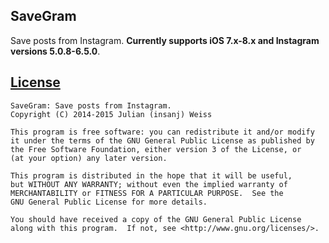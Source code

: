 ## SaveGram

Save posts from Instagram. **Currently supports iOS 7.x-8.x and Instagram versions 5.0.8-6.5.0**.

## [License](LICENSE.md)

	SaveGram: Save posts from Instagram.
	Copyright (C) 2014-2015 Julian (insanj) Weiss
	
    This program is free software: you can redistribute it and/or modify
    it under the terms of the GNU General Public License as published by
    the Free Software Foundation, either version 3 of the License, or
    (at your option) any later version.

    This program is distributed in the hope that it will be useful,
    but WITHOUT ANY WARRANTY; without even the implied warranty of
    MERCHANTABILITY or FITNESS FOR A PARTICULAR PURPOSE.  See the
    GNU General Public License for more details.

    You should have received a copy of the GNU General Public License
    along with this program.  If not, see <http://www.gnu.org/licenses/>.
